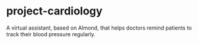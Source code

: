 # project-cardiology
A virtual assistant, based on Almond, that helps doctors remind patients to track their blood pressure regularly.
